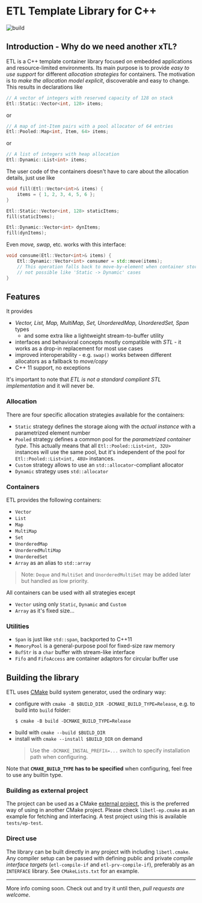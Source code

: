 # ETL Template Library for C++

![build](https://github.com/baltth/ETL/actions/workflows/main.yml/badge.svg)

## Introduction - Why do we need another xTL?

ETL is a C++ template container library focused on embedded
applications and resource-limited environments.
Its main purpose is to provide _easy to use support_ for
different _allocation strategies_ for containers.
The motivation is to _make the allocation model explicit_,
discoverable and easy to change.
This results in declarations like

```C++
// A vector of integers with reserved capacity of 128 on stack
Etl::Static::Vector<int, 128> items;
```
or
```C++
// A map of int-Item pairs with a pool allocator of 64 entries
Etl::Pooled::Map<int, Item, 64> items;
```
or
```C++
// A list of integers with heap allocation 
Etl::Dynamic::List<int> items;
```

The user code of the containers doesn't have to care about the allocation details, just use like
```C++
void fill(Etl::Vector<int>& items) {
    items = { 1, 2, 3, 4, 5, 6 };
}

Etl::Static::Vector<int, 128> staticItems;
fill(staticItems);

Etl::Dynamic::Vector<int> dynItems;
fill(dynItems);
```

Even _move, swap,_ etc. works with this interface:
```C++
void consume(Etl::Vector<int>& items) {
    Etl::Dynamic::Vector<int> consumer = std::move(items);
    // This operation falls back to move-by-element when container storage move is
    // not possible like 'Static -> Dynamic' cases
}
```

## Features

It provides

- _Vector, List, Map, MultiMap, Set, UnorderedMap, UnorderedSet, Span_ types
  - and some extra like a lightweight stream-to-buffer utility
- interfaces and behavioral concepts mostly compatible
  with _STL_ - it works as a drop-in replacement for
  most use cases
- improved interoperability - e.g. `swap()` works between
  different allocators as a fallback to _move/copy_
- C++ 11 support, no exceptions

It's important to note that _ETL is not a standard compliant
STL implementation_ and it will never be.

### Allocation

There are four specific allocation strategies available for the containers:
- `Static` strategy defines the storage along with the _actual instance_ with
  a parametrized element number
- `Pooled` strategy defines a common pool for the _parametrized container type_.
  This actually means that all `Etl::Pooled::List<int, 32U>` instances will use
  the same pool, but it's independent of the pool for `Etl::Pooled::List<int, 48U>`
  instances.
- `Custom` strategy allows to use an `std::allocator`-compliant allocator
- `Dynamic` strategy uses `std::allocator`

### Containers

ETL provides the following containers:
- `Vector`
- `List`
- `Map`
- `MultiMap`
- `Set`
- `UnorderedMap`
- `UnorderedMultiMap`
- `UnorderedSet`
- `Array` as an alias to `std::array`

> Note: `Deque` and `MultiSet` and `UnorderedMultiSet` may be added later
> but handled as low priority.

All containers can be used with all strategies except
- `Vector` using only `Static`, `Dynamic` and `Custom`
- `Array` as it's fixed size...

### Utilities

- `Span` is just like `std::span`, backported to C++11
- `MemoryPool` is a general-purpose pool for fixed-size raw memory
- `BufStr` is a `char` buffer with stream-like interface
- `Fifo` and `FifoAccess` are container adaptors for circular
  buffer use

## Building the library

ETL uses [CMake](https://cmake.org/documentation/) build system generator, used the ordinary way:
- configure with `cmake -B $BUILD_DIR -DCMAKE_BUILD_TYPE=Release`,
  e.g. to build into `build` folder:
  ```
  $ cmake -B build -DCMAKE_BUILD_TYPE=Release
  ```
- build with `cmake --build $BUILD_DIR`
- install with `cmake --install $BUILD_DIR` on demand
  > Use the `-DCMAKE_INSTAL_PREFIX=...` switch to specify installation path when configuring.

Note that **`CMAKE_BUILD_TYPE` has to be specified** when configuring, feel free to use any builtin type.

### Building as external project

The project can be used as a CMake [external project](https://cmake.org/cmake/help/latest/module/ExternalProject.html),
this is the preferred way of using in another CMake project. Please check `libetl-ep.cmake` as an example for
fetching and interfacing. A test project using this is available `tests/ep-test`.

### Direct use

The library can be built directly in any project with including
`libetl.cmake`. Any compiler setup can be passed with defining
public and private _compile interface targets_
(`etl-compile-if` and `etl-prv-compile-if`), preferably
as an `INTERFACE` library. See `CMakeLists.txt` for an example.

---

More info coming soon. Check out and try it until then,
_pull requests are welcome_.
